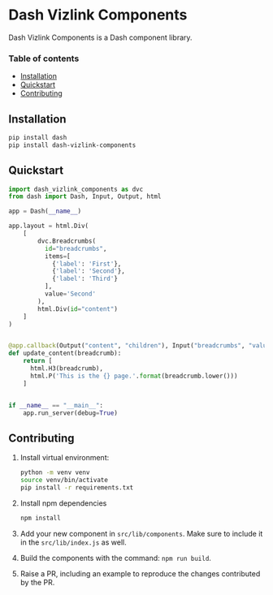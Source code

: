 # Dash Vizlink Components

Dash Vizlink Components is a Dash component library.

### Table of contents

- [Installation](#installation)
- [Quickstart](#quickstart)
- [Contributing](#contributing)

## Installation

```bash
pip install dash
pip install dash-vizlink-components
```

## Quickstart

```python
import dash_vizlink_components as dvc
from dash import Dash, Input, Output, html

app = Dash(__name__)

app.layout = html.Div(
    [
        dvc.Breadcrumbs(
          id="breadcrumbs",
          items=[
            {'label': 'First'},
            {'label': 'Second'},
            {'label': 'Third'}
          ],
          value='Second'
        ),
        html.Div(id="content")
    ]
)


@app.callback(Output("content", "children"), Input("breadcrumbs", "value"))
def update_content(breadcrumb):
    return [
      html.H3(breadcrumb),
      html.P('This is the {} page.'.format(breadcrumb.lower()))
    ]


if __name__ == "__main__":
    app.run_server(debug=True)
```

## Contributing

1. Install virtual environment:

    ```bash
    python -m venv venv
    source venv/bin/activate
    pip install -r requirements.txt
    ```

2. Install npm dependencies

    ```bash
    npm install
    ```

3. Add your new component in `src/lib/components`. Make sure to include it in the `src/lib/index.js` as well.

4. Build the components with the command: `npm run build`.

5. Raise a PR, including an example to reproduce the changes contributed by the PR.
